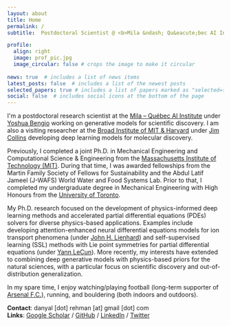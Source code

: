 ```yaml
---
layout: about
title: Home
permalink: /
subtitle:  Postdoctoral Scientist @ <b>Mila &ndash; Qu&eacute;bec AI Institute</b> / Researcher @ <b>Broad Institute</b> / Ph.D @ <b>MIT</b>

profile:
  align: right
  image: prof_pic.jpg
  image_circular: false # crops the image to make it circular
  
news: true  # includes a list of news items
latest_posts: false  # includes a list of the newest posts
selected_papers: true # includes a list of papers marked as "selected={true}"
social: false  # includes social icons at the bottom of the page
---
```


I'm a postdoctoral research scientist at the [Mila &ndash; Qu&eacute;bec AI Institute](https://mila.quebec/en/) under [Yoshua Bengio](https://en.wikipedia.org/wiki/Yoshua_Bengio) working on generative models for scientific discovery. I am also a visiting researcher at the [Broad Institute of MIT & Harvard](https://www.ericandwendyschmidtcenter.org/) under [Jim Collins](https://en.wikipedia.org/wiki/James_J._Collins) developing deep learning models for molecular discovery. 

Previously, I completed a joint Ph.D. in Mechanical Engineering and Computational Science & Engineering from the [Massachusetts Institute of Technology (MIT)](https://www.mit.edu/). During that time, I was awarded fellowships from the Martin Family Society of Fellows for Sustainability and the Abdul Latif Jameel (J-WAFS) World Water and Food Systems Lab. Prior to that, I completed my undergraduate degree in Mechanical Engineering with High Honours from the [University of Toronto](https://www.utoronto.ca/). 

My Ph.D. research focused on the development of physics-informed deep learning methods and accelerated partial differential equations (PDEs) solvers for diverse physics-based applications. Examples include developing attention-enhanced neural differential equations models for ion transport phenomena (under [John H. Lienhard](https://en.wikipedia.org/wiki/John_H._Lienhard_V)) and self-supervised learning (SSL) methods with Lie point symmetries for partial differential equations (under [Yann LeCun](https://en.wikipedia.org/wiki/Yann_LeCun)). More recently, my interests have extended to combining deep generative models with physics-based priors for the natural sciences, with a particular focus on scientific discovery and out-of-distribution generalization.

In my spare time, I enjoy watching/playing football (long-term supporter of [Arsenal F.C.](https://www.arsenal.com/)), running, and bouldering (both indoors and outdoors).

**Contact**: danyal [dot] rehman [at] gmail [dot] com  
**Links**: [Google Scholar](https://scholar.google.com/citations?user=XdyK1qoAAAAJ&hl=en) / [GitHub](https://github.com/danyalrehman) / [LinkedIn](https://www.linkedin.com/in/danyalrehman/) / [Twitter](https://twitter.com/danyalrehman17)
